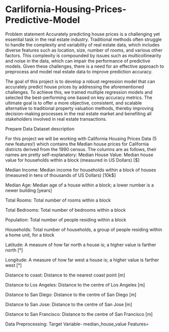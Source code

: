 # Carlifornia-Housing-Prices-Predictive-Model
Problem statement
Accurately predicting house prices is a challenging yet essential task in the real estate industry. Traditional methods often struggle to handle the complexity and variability of real estate data, which includes diverse features such as location, size, number of rooms, and various other factors. This complexity is compounded by issues such as multicollinearity and noise in the data, which can impair the performance of predictive models. Given these challenges, there is a need for an effective approach to preprocess and model real estate data to improve prediction accuracy.

The goal of this project is to develop a robust regression model that can accurately predict house prices by addressing the aforementioned challenges. To achieve this, we trained multiple regression models and selected the best-performing one based on key accuracy metrics. The ultimate goal is to offer a more objective, consistent, and scalable alternative to traditional property valuation methods, thereby improving decision-making processes in the real estate market and benefiting all stakeholders involved in real estate transactions.

Prepare Data
Dataset description

For this project we will be working with California Housing Prices Data (5 new features!) which contains the Median house prices for California districts derived from the 1990 census. The columns are as follows, their names are pretty self-explanatory:
Median House Value: Median house value for households within a block (measured in US Dollars) [$]

Median Income: Median income for households within a block of houses (measured in tens of thousands of US Dollars) [10k$]

Median Age: Median age of a house within a block; a lower number is a newer building [years]

Total Rooms: Total number of rooms within a block

Total Bedrooms: Total number of bedrooms within a block

Population: Total number of people residing within a block

Households: Total number of households, a group of people residing within a home unit, for a block

Latitude: A measure of how far north a house is; a higher value is farther north [°]

Longitude: A measure of how far west a house is; a higher value is farther west [°]

Distance to coast: Distance to the nearest coast point [m]

Distance to Los Angeles: Distance to the centre of Los Angeles [m]

Distance to San Diego: Distance to the centre of San Diego [m]

Distance to San Jose: Distance to the centre of San Jose [m]

Distance to San Francisco: Distance to the centre of San Francisco [m]

Data Preprocessing: 
Target Variable- median_house_value
Features=
